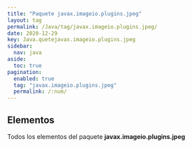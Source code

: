 ```yaml
---
title: "Paquete javax.imageio.plugins.jpeg"
layout: tag
permalink: /Java/tag/javax.imageio.plugins.jpeg/
date: 2020-12-29
key: Java.quetejavax.imageio.plugins.jpeg
sidebar: 
  nav: java
aside: 
  toc: true
pagination: 
  enabled: true
  tag: "javax.imageio.plugins.jpeg"
  permalink: /:num/
---
```


<h2>Elementos</h2>
Todos los elementos del paquete <strong>javax.imageio.plugins.jpeg</strong>
